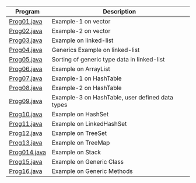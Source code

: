 Program | Description
------- | -----------
[Prog01.java](Prog01.java) | Example-1 on vector
[Prog02.java](Prog02.java) | Example-2 on vector
[Prog03.java](Prog03.java) | Example on linked-list
[Prog04.java](Prog04.java) | Generics Example on linked-list
[Prog05.java](Prog05.java) | Sorting of generic type data in linked-list
[Prog06.java](Prog06.java) | Example on ArrayList
[Prog07.java](Prog07.java) | Example-1 on HashTable
[Prog08.java](Prog08.java) | Example-2 on HashTable
[Prog09.java](Prog09.java) | Example-3 on HashTable, user defined data types
[Prog10.java](Prog10.java) | Example on HashSet
[Prog11.java](Prog11.java) | Example on LinkedHashSet
[Prog12.java](Prog12.java) | Example on TreeSet
[Prog13.java](Prog13.java) | Example on TreeMap
[Prog014.java](Prog14.java) | Example on Stack
[Prog15.java](Prog15.java) | Example on Generic Class
[Prog16.java](Prog16.java) | Example on Generic Methods
